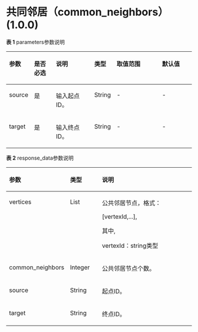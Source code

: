 # 共同邻居（common\_neighbors）\(1.0.0\)<a name="ges_03_0091"></a>

**表 1**  parameters参数说明

<a name="table114811369408"></a>
<table><thead align="left"><tr id="row35031336114013"><th class="cellrowborder" valign="top" width="13%" id="mcps1.2.7.1.1"><p id="p1150912369402"><a name="p1150912369402"></a><a name="p1150912369402"></a>参数</p>
</th>
<th class="cellrowborder" valign="top" width="12%" id="mcps1.2.7.1.2"><p id="p18515163674011"><a name="p18515163674011"></a><a name="p18515163674011"></a>是否必选</p>
</th>
<th class="cellrowborder" valign="top" width="21%" id="mcps1.2.7.1.3"><p id="p115202036174016"><a name="p115202036174016"></a><a name="p115202036174016"></a>说明</p>
</th>
<th class="cellrowborder" valign="top" width="11%" id="mcps1.2.7.1.4"><p id="p53945549433"><a name="p53945549433"></a><a name="p53945549433"></a>类型</p>
</th>
<th class="cellrowborder" valign="top" width="25%" id="mcps1.2.7.1.5"><p id="p1525163617404"><a name="p1525163617404"></a><a name="p1525163617404"></a>取值范围</p>
</th>
<th class="cellrowborder" valign="top" width="18%" id="mcps1.2.7.1.6"><p id="p223325910432"><a name="p223325910432"></a><a name="p223325910432"></a>默认值</p>
</th>
</tr>
</thead>
<tbody><tr id="row1753443614018"><td class="cellrowborder" valign="top" width="13%" headers="mcps1.2.7.1.1 "><p id="p17539636134010"><a name="p17539636134010"></a><a name="p17539636134010"></a>source</p>
</td>
<td class="cellrowborder" valign="top" width="12%" headers="mcps1.2.7.1.2 "><p id="p7545153613405"><a name="p7545153613405"></a><a name="p7545153613405"></a>是</p>
</td>
<td class="cellrowborder" valign="top" width="21%" headers="mcps1.2.7.1.3 "><p id="p15549936154014"><a name="p15549936154014"></a><a name="p15549936154014"></a>输入起点ID。</p>
</td>
<td class="cellrowborder" valign="top" width="11%" headers="mcps1.2.7.1.4 "><p id="p12394205410438"><a name="p12394205410438"></a><a name="p12394205410438"></a>String</p>
</td>
<td class="cellrowborder" valign="top" width="25%" headers="mcps1.2.7.1.5 "><p id="p1455513617408"><a name="p1455513617408"></a><a name="p1455513617408"></a>-</p>
</td>
<td class="cellrowborder" valign="top" width="18%" headers="mcps1.2.7.1.6 "><p id="p82331591435"><a name="p82331591435"></a><a name="p82331591435"></a>-</p>
</td>
</tr>
<tr id="row15560143684016"><td class="cellrowborder" valign="top" width="13%" headers="mcps1.2.7.1.1 "><p id="p1056517368409"><a name="p1056517368409"></a><a name="p1056517368409"></a>target</p>
</td>
<td class="cellrowborder" valign="top" width="12%" headers="mcps1.2.7.1.2 "><p id="p205711636114019"><a name="p205711636114019"></a><a name="p205711636114019"></a>是</p>
</td>
<td class="cellrowborder" valign="top" width="21%" headers="mcps1.2.7.1.3 "><p id="p1757614364403"><a name="p1757614364403"></a><a name="p1757614364403"></a>输入终点ID。</p>
</td>
<td class="cellrowborder" valign="top" width="11%" headers="mcps1.2.7.1.4 "><p id="p239413549438"><a name="p239413549438"></a><a name="p239413549438"></a>String</p>
</td>
<td class="cellrowborder" valign="top" width="25%" headers="mcps1.2.7.1.5 "><p id="p355917192416"><a name="p355917192416"></a><a name="p355917192416"></a>-</p>
</td>
<td class="cellrowborder" valign="top" width="18%" headers="mcps1.2.7.1.6 "><p id="p19233125915431"><a name="p19233125915431"></a><a name="p19233125915431"></a>-</p>
</td>
</tr>
</tbody>
</table>

**表 2**  response\_data参数说明

<a name="table16695115410485"></a>
<table><thead align="left"><tr id="row136951354174810"><th class="cellrowborder" valign="top" width="19.401940194019403%" id="mcps1.2.4.1.1"><p id="p136953542482"><a name="p136953542482"></a><a name="p136953542482"></a>参数</p>
</th>
<th class="cellrowborder" valign="top" width="18.701870187018702%" id="mcps1.2.4.1.2"><p id="p114911244268"><a name="p114911244268"></a><a name="p114911244268"></a>类型</p>
</th>
<th class="cellrowborder" valign="top" width="61.89618961896189%" id="mcps1.2.4.1.3"><p id="p66951854184811"><a name="p66951854184811"></a><a name="p66951854184811"></a>说明</p>
</th>
</tr>
</thead>
<tbody><tr id="row61701031238"><td class="cellrowborder" valign="top" width="19.401940194019403%" headers="mcps1.2.4.1.1 "><p id="p51702315238"><a name="p51702315238"></a><a name="p51702315238"></a>vertices</p>
</td>
<td class="cellrowborder" valign="top" width="18.701870187018702%" headers="mcps1.2.4.1.2 "><p id="p204912249269"><a name="p204912249269"></a><a name="p204912249269"></a>List</p>
</td>
<td class="cellrowborder" valign="top" width="61.89618961896189%" headers="mcps1.2.4.1.3 "><p id="p1044121616425"><a name="p1044121616425"></a><a name="p1044121616425"></a>公共邻居节点，格式：</p>
<p id="p63161133854"><a name="p63161133854"></a><a name="p63161133854"></a>[vertexId,...],</p>
<p id="p83008413714"><a name="p83008413714"></a><a name="p83008413714"></a>其中,</p>
<p id="p276931513620"><a name="p276931513620"></a><a name="p276931513620"></a>vertexId：string类型</p>
</td>
</tr>
<tr id="row1644113161548"><td class="cellrowborder" valign="top" width="19.401940194019403%" headers="mcps1.2.4.1.1 "><p id="p54413169419"><a name="p54413169419"></a><a name="p54413169419"></a>common_neighbors</p>
</td>
<td class="cellrowborder" valign="top" width="18.701870187018702%" headers="mcps1.2.4.1.2 "><p id="p1244141610417"><a name="p1244141610417"></a><a name="p1244141610417"></a>Integer</p>
</td>
<td class="cellrowborder" valign="top" width="61.89618961896189%" headers="mcps1.2.4.1.3 "><p id="p19441171618416"><a name="p19441171618416"></a><a name="p19441171618416"></a>公共邻居节点个数。</p>
</td>
</tr>
<tr id="row116951154174819"><td class="cellrowborder" valign="top" width="19.401940194019403%" headers="mcps1.2.4.1.1 "><p id="p1869516541489"><a name="p1869516541489"></a><a name="p1869516541489"></a>source</p>
</td>
<td class="cellrowborder" valign="top" width="18.701870187018702%" headers="mcps1.2.4.1.2 "><p id="p8491724142611"><a name="p8491724142611"></a><a name="p8491724142611"></a>String</p>
</td>
<td class="cellrowborder" valign="top" width="61.89618961896189%" headers="mcps1.2.4.1.3 "><p id="p5695554144818"><a name="p5695554144818"></a><a name="p5695554144818"></a>起点ID。</p>
</td>
</tr>
<tr id="row0695175404814"><td class="cellrowborder" valign="top" width="19.401940194019403%" headers="mcps1.2.4.1.1 "><p id="p0695195424812"><a name="p0695195424812"></a><a name="p0695195424812"></a>target</p>
</td>
<td class="cellrowborder" valign="top" width="18.701870187018702%" headers="mcps1.2.4.1.2 "><p id="p1949192462617"><a name="p1949192462617"></a><a name="p1949192462617"></a>String</p>
</td>
<td class="cellrowborder" valign="top" width="61.89618961896189%" headers="mcps1.2.4.1.3 "><p id="p271112544488"><a name="p271112544488"></a><a name="p271112544488"></a>终点ID。</p>
</td>
</tr>
</tbody>
</table>

